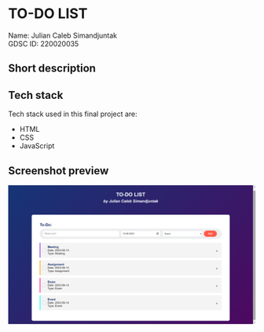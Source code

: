 # TO-DO LIST
Name: Julian Caleb Simandjuntak  
GDSC ID: 220020035

## Short description


## Tech stack
Tech stack used in this final project are:
- HTML
- CSS
- JavaScript

## Screenshot preview
![Preview](./images/image.png)
